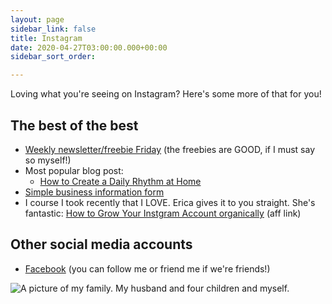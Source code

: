 ```yaml
---
layout: page
sidebar_link: false
title: Instagram
date: 2020-04-27T03:00:00.000+00:00
sidebar_sort_order: 

---
```

Loving what you're seeing on Instagram? Here's some more of that for you!

## The best of the best

* [Weekly newsletter/freebie Friday](http://eepurl.com/gYFb-r) (the freebies are GOOD, if I must say so myself!)
* Most popular blog post:
  * [How to Create a Daily Rhythm at Home](https://www.eastcoastkelly.com/at%20home%20with%20kids/planning/2020/05/21/how-to-create-a-daily-rhythm-at-home.html)
* [Simple business information form](https://forms.gle/v11JEewD81mxsUyf6)
* I course I took recently that I LOVE. Erica gives it to you straight. She's fantastic: [How to Grow Your Instgram Account organically](https://digital.mombreak.ca/howigrewmyinstagram/26mcq) (aff link)

## Other social media accounts

* [Facebook](http://www.facebook.com/kelly.briggs) (you can follow me or friend me if we're friends!)

![A picture of my family. My husband and four children and myself.](/assets/img/Briggs-14.jpg "My family")